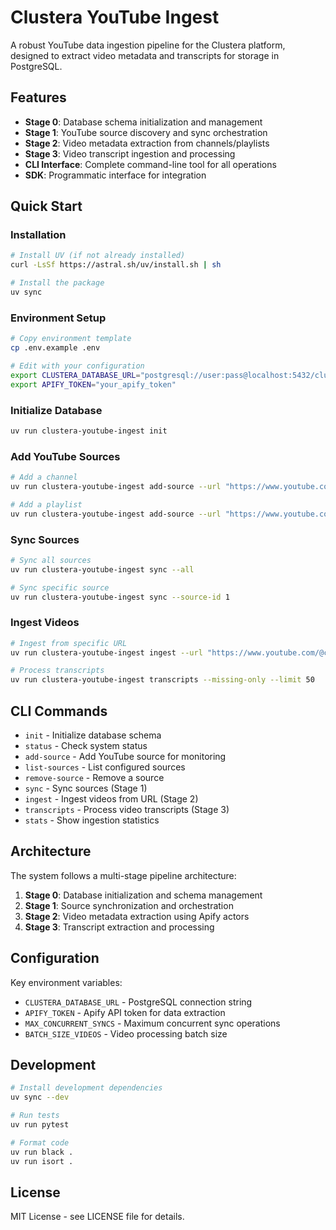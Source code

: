 # Clustera YouTube Ingest

A robust YouTube data ingestion pipeline for the Clustera platform, designed to extract video metadata and transcripts for storage in PostgreSQL.

## Features

- **Stage 0**: Database schema initialization and management
- **Stage 1**: YouTube source discovery and sync orchestration  
- **Stage 2**: Video metadata extraction from channels/playlists
- **Stage 3**: Video transcript ingestion and processing
- **CLI Interface**: Complete command-line tool for all operations
- **SDK**: Programmatic interface for integration

## Quick Start

### Installation

```bash
# Install UV (if not already installed)
curl -LsSf https://astral.sh/uv/install.sh | sh

# Install the package
uv sync
```

### Environment Setup

```bash
# Copy environment template
cp .env.example .env

# Edit with your configuration
export CLUSTERA_DATABASE_URL="postgresql://user:pass@localhost:5432/clustera"
export APIFY_TOKEN="your_apify_token"
```

### Initialize Database

```bash
uv run clustera-youtube-ingest init
```

### Add YouTube Sources

```bash
# Add a channel
uv run clustera-youtube-ingest add-source --url "https://www.youtube.com/@channelname"

# Add a playlist
uv run clustera-youtube-ingest add-source --url "https://www.youtube.com/playlist?list=PLxxxxxx"
```

### Sync Sources

```bash
# Sync all sources
uv run clustera-youtube-ingest sync --all

# Sync specific source
uv run clustera-youtube-ingest sync --source-id 1
```

### Ingest Videos

```bash
# Ingest from specific URL
uv run clustera-youtube-ingest ingest --url "https://www.youtube.com/@channelname"

# Process transcripts
uv run clustera-youtube-ingest transcripts --missing-only --limit 50
```

## CLI Commands

- `init` - Initialize database schema
- `status` - Check system status
- `add-source` - Add YouTube source for monitoring
- `list-sources` - List configured sources
- `remove-source` - Remove a source
- `sync` - Sync sources (Stage 1)
- `ingest` - Ingest videos from URL (Stage 2)
- `transcripts` - Process video transcripts (Stage 3)
- `stats` - Show ingestion statistics

## Architecture

The system follows a multi-stage pipeline architecture:

1. **Stage 0**: Database initialization and schema management
2. **Stage 1**: Source synchronization and orchestration
3. **Stage 2**: Video metadata extraction using Apify actors
4. **Stage 3**: Transcript extraction and processing

## Configuration

Key environment variables:

- `CLUSTERA_DATABASE_URL` - PostgreSQL connection string
- `APIFY_TOKEN` - Apify API token for data extraction
- `MAX_CONCURRENT_SYNCS` - Maximum concurrent sync operations
- `BATCH_SIZE_VIDEOS` - Video processing batch size

## Development

```bash
# Install development dependencies
uv sync --dev

# Run tests
uv run pytest

# Format code
uv run black .
uv run isort .
```

## License

MIT License - see LICENSE file for details. 